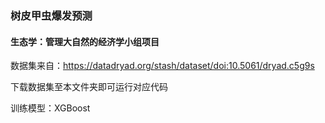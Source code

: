 ### 树皮甲虫爆发预测

#### 生态学：管理大自然的经济学小组项目

数据集来自：https://datadryad.org/stash/dataset/doi:10.5061/dryad.c5g9s

下载数据集至本文件夹即可运行对应代码

训练模型：XGBoost